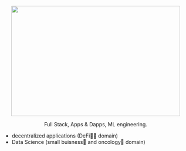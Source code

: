<p align="center">
  <img width="460" height="300" src="https://user-images.githubusercontent.com/34304253/197192811-8ba84476-51ef-4fd9-b2ff-fb4f1f95d43e.png">
</p>

<p align="center">Full Stack, Apps & Dapps, ML engineering.</p>

- decentralized applications (DeFi👨‍💻 domain)
- Data Science (small buisness🌱 and oncology🧬 domain)
